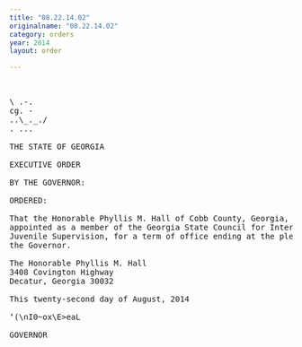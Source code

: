```yaml
---
title: "08.22.14.02"
originalname: "08.22.14.02"
category: orders
year: 2014
layout: order

---
```

<pre>
   

\ .-.
cg. -
..\_._./
. ...

THE STATE OF GEORGIA

EXECUTIVE ORDER

BY THE GOVERNOR:

ORDERED:

That the Honorable Phyllis M. Hall of Cobb County, Georgia, is
appointed as a member of the Georgia State Council for Interstate
Juvenile Supervision, for a term of office ending at the pleasure of
the Governor.

The Honorable Phyllis M. Hall
3408 Covington Highway
Decatur, Georgia 30032

This twenty-second day of August, 2014

‘(\nI0~ox\E>eaL

GOVERNOR

</pre>
